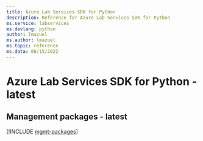 ```yaml
---
title: Azure Lab Services SDK for Python
description: Reference for Azure Lab Services SDK for Python
ms.service: labservices
ms.devlang: python
author: lmazuel
ms.author: lmazuel
ms.topic: reference
ms.data: 08/15/2022
---
```

# Azure Lab Services SDK for Python - latest

## Management packages - latest
[!INCLUDE [mgmt-packages](lab-services-mgmt-index.md)]